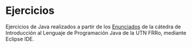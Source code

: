# Ejercicios

Ejercicios de Java realizados a partir de los [Enunciados](https://github.com/utnfrrojava/java2020) de la cátedra de Introducción al Lenguaje de Programación Java de la UTN FRRo, mediante Eclipse IDE.

